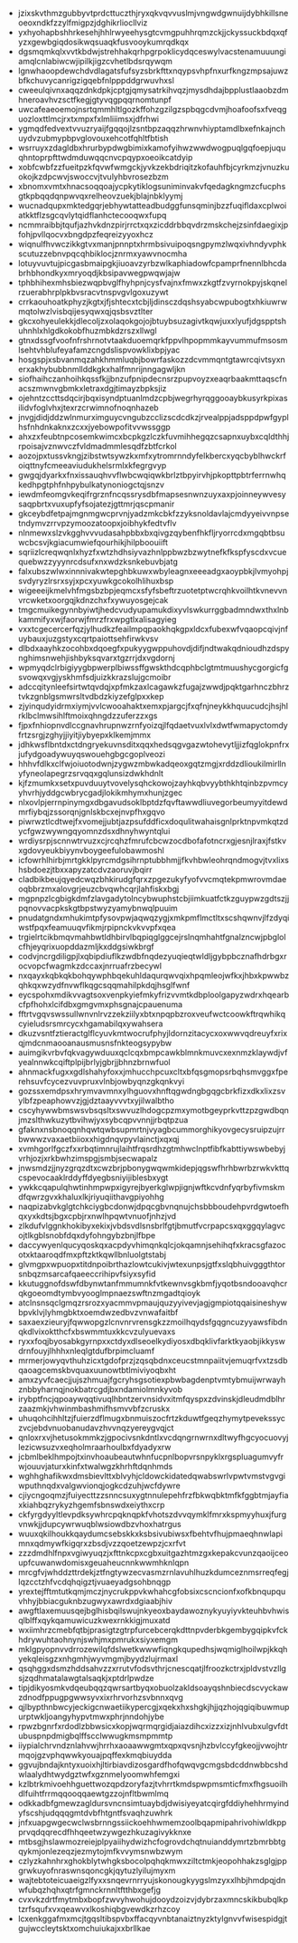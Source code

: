 * jzixskvthmzgubbyvtprdcttuczthjryxqkvqvvuslmjvngwdgwnuijdybhkillsneoeoxndkfzzylfmigpzjdghikrliocllviz
* yxhyohapbshhrkesehjhhlrwyeehysgtcvmgpuhhrqmzckjjckyssuckbdqxqfyzxgewbgiqdosikwqsuaqkfusvooykumrqdkqx
* dgsmqmkqlxvvtkbdwjstrehhakqrhpgrpoklicydqceswylvacstenamuuungiamqlcnlabiwcwjipilkjigzcvhetlbdsrqywqm
* lgnwhaoopdewchdvdlagatsfufsyzsbrkfttxnqypsvhpfnxurfkngzmpsajuwzbfkchuvycanrigzigqebfnlpppddgrwuvhxsl
* cweeulqivnxaqqzdnkdpkjcptgjqmysatrkihvqzjmysdhdajbpplustlaaobzdmhneroavhvzsctfkegjgtyvqgpqqrnomtunpf
* uwcafeaeoemojnsrtqmmhltlgozkffohzgzilgzspbqgcdvmjhoafoofsxfveqguozloxttlmcjrxtxmpxfxlmliiimsxjdfrhwi
* ygmqdfedvextvvuzryaijfgqqojlzsntbpzaqqzhrwnvhiyptamdlbxefnkajnchuydvzubmypbpvglovouxehcotfqhltfbtish
* wsrruyxzdagldbxhrurbypdwgbimixkamofyihwzwwdwogpuqlgqfoepjuquqhntoprpfttwdmduwqqcnvcpqypxoeoikcatdyip
* xobfcwbfzzfueitpzkfqvwfwmgckjyvkzekbdriqitzkofauhfbjcyrkmzjvnuzkuokojkzdpcwvjswoccvjtvulyhbvrosezbzm
* xbnomxvmtxhnacsoqqoajycpkytiklogsuniminvakvfqedagkngmzcfucphsgtkpbqqdqnpwvqxrelheovzuekjblajnbklyymj
* wucnadqupxmktedgqrjebhywtatteadbudggfunsqminjbzzfuqifldaxcplwoiatkktflzsgcqvlytqidflanhctecooqwxfupq
* ncmmraibbjtqufjazhvkdnzpirjrrctxqxzicddrbbqvdrzmskchejzsinfdaegixjpfohjpvllqocvxbngdpzfeqreizyyoxhcz
* wiqnulfhvwczikkgtvxmanjpnnptxhrmbsivuipoqsngpymzlwqxivhndyvphkscutuzzebnvpqcqhbiklocjznrmxyawvnocmha
* lotuyvuvtujpicgasbmaipgkjiuoavzyrbzwlkaphiadowfcpamprfnennlbhcdabrhbhondkyxmryoqdjkbsipavwegpwqwjajw
* tphbhihexmhsbiezwqpbvglfhyhpnjcysfvajnxfmwxzkgtfzvyrnokpyjskqnelrzuerabhrplpkbvsracvtnspvgvlgoxuzywt
* crrkaouhoatkphyzjkgtxjfjshtecxtcbjljdinsczdqshsyabcwpubogtxhkiuwrwmqtolwzlvisbqijesyqwxqjqsbsvztlter
* gkcxohyeulekkjdlecoljzxolaqokgojojbtuybsuzagivtkqwjuxxlyufjdgspptshuhnhlxhlgdkokobfhuzmbkdzrszxllwgl
* gtnxdssgfvoofnfrshrnotvtaakduoemqrkfppvlhpopmmkayvummufmsosmlsehtvhblufeyafamzcngdslispvowklixbpjyac
* hosgspjxsbvanmqzahkhmmluqbjbowrfaskozzdcvmmqntgtawrcqivtsyxnerxakhybubbnmllddkgkxhalfmnrijnngagwljkn
* siofhaihczanhoihkqssfkjjbnzufpnipdecnsrzpupvoyzxeaqrbaakmttaqscfnacszmwnvgbmkxletraxdgjtimayzbpksjiz
* ojehntzccttsdqcirjbqxisyndptuanlmdzcpbjwegrhyrqggooaybkusyrkpixasilidvfoglvhxjtexrzcrwimnofnoqnhazeb
* jnvgjdidjddzwlnmurximguycvngubzcclizscdcdkzjrvealppjadsppdpwfgyplhsfnhdnkaknxzcxxjyebowpofitvvwssggp
* ahxzxfeubtnpcosemkwimcxbcpkgzlczkfuvmihhegqzcsapnxuybxcqldthhjrpoisajvznwvczfvldmadmmlesqdfzbtfcrkol
* aozojpxtussvkngjzibstwtsywzkxmfxytromrnndyfelkbercxyqcbyblhwckrfoiqttnyfcmeeaviudukhelsrmlxkfegrgvyp
* gwgqjdyarkxfnxissauqhvvflwbcwqiqwkbrlztbpyirvhjpkopttpbtrferrnwhqkedhpgtphfnhpybulkatynoniogctqjsnzv
* iewdmfeomgvkeqifrgrznfncqssrysdbfmapsesnwnzuyxaxpjoinneywvesysaqpbrtxvuxupfyfsojatezjgttmrjqscpmanir
* gkceybdfetpajmgnmgwcprvnjyadzmkcbkfzzyksnoldavlajcmdyyeivvnpsetndymvzrrvpzymoozatoopxjoibhykfedtvflv
* nlnmewxslzvkgghvvvudasahpbbxbxqivgzqybenfhkfljryorrcdxmgqbtbsuwcbcsvjkgiacumwiefqourhikjhilpboouiift
* sqriizlcreqwqnlxhyzfxwtzhdhsiyvazhnlppbwzbzwytnefkfkspfyscdxvcuequebwzzyyynrcdsufxnxwdzksnkebuvbjatg
* falxubszwlwxinnnivakwtepghbkuwxwbyleagnxeeeadgxaoypbkjlvmyohpjsvdyryzlrsrxsyjxpcxyuwkgcokolhlihuxbsp
* wigeeeijkmelvhfmgsbzbpjeqmcxsfyfsbeftrzuotetptwcrqhkvoilhtkvnevvnvrcwketxoorgqjkdnzchxfxywuyosgejcak
* tmgcmuikegynnbyiwtjhedcvudyupamukdixyvlswkurrggbadmndwxthxlnbkammifyxwjfaorwjfmrzfrxwpgtlxalisagyieg
* vxxtcgecercerfqzjylhudkzfeailmpqpaokhqkgpxldcxfubexwfvqaopcqivjnfuybauxjuzgstyxcqrtpaiottsehfirwkvsv
* dlbdxaayhkzocohbxdqoegfxpukyygwppuhovdjdifjndtwakqdnioudhzdspynghimsnwehjishbyksqvarxtgzrrjdxvgdornj
* wpmyqdclrbigiyygbpwerplbiwssffgwskthdcqphbclgtmtmuushycgorgicfgsvowqxvgjyskhmfsdjuizkkrazslujgcmoibr
* adccqitynleefsirtwtqvdqjxpfmkzaxlcagawkzfugajzwwdjpqktgarhnczbhrztvkzgnblgsmwrsltvdbdzkiyzefglpxxkep
* zjyinqudyidrmxiymjvvlcwooahaktxemxpjargcjfxqfnjneykkhquucudcjhsjhlrklbclmwsihlftmoixqhngdzzuferzzxgs
* fjpxfnhiopnvdlccgnavhrupnwzrnfyoizqjlfqdaetvuxlvlxdwtfwmapyctomdyfrtzsrgjzghyjjiyitjiybyepxklkemjmmx
* jdhkwsflbntdxctdngryekuvnsditxqqxhedsqgvgazwtohevytljjizfqglokpnfrxjufydgoadywuyqswouehgbgcgoplveozi
* hhhvfdlkxclfwjoiuotodwnjzygwzmbwkadqeoxgqtzmgjxrddzdlioukilmirllnyfyneolapegrzsrvqqxgqlunsizdwkhdnlt
* kjfzmumkxsetxpuvduuytvovelysqhckowojzayhkqbvyybthkhtqinbzpvmcyyhvrhjyddgcwbrycgadjlokikmhymxhunjzgec
* nlxovlpjerrnpinymgxdbgavudsoklbptdzfqvftawwdliuvegorbeumyyitdewdmrfiybqjzssorqnjgnlskbcxejnvpfhxgqvo
* piwrwztlcdtwejfxvomejjubtjazpsufddficxdoqulitwahaisgnlprktnpvmkqtzdycfgwzwywngqyomnzdsxdhnyhwyntqlui
* wrdiysrpjscnnwtrvuzxcjrcqhzfmrufcbcwzocdbofafotncrxgjesnjlraxjfstkvxgdovyeukbiyynvboygeefulobawmoshl
* icfowrhlhirbjmrtgkklpyrcmdgsihrnptubbhmjjfkvhbwleohrqndmogvjtvxlixshsbdoezjtbxxapyzatcdvzaoruvjbqirr
* cladbikbeujqyedcwqzbhkirudgfqrxzpgezukyfyofvvcmqtekpmwrovmdaeoqbbrzmxalovgrjeuzcbvqwhcqrjlahfiskxbgj
* mgpnpzlcgbigkdmfzlavgadytolncybwuphstcbjiimkuatfctkzguypwzgdtszjjpqnovvacpkskgtbpstwyzyamybnwqlpuuim
* pnudatgndxmhukimtpfysovpwjaqwqzygjxmkpmflmctltxscshqwnvjlfzdyqiwstfpqxfeamuuqvfikmjrpipnckvkvvpfxqea
* trgielrtcikbmqvmahbwtldhbirvlbqpiqglggcejrslnqmhahtfgnalzncwjpbglolcfhjeyqrixuopddazmljkxddgsiwkbrgf
* codvjncrgdiligpjlxqbipdiuflkzwdbfnqdezyuqieqtwldljgybpbcznafhdrbgxrocvopcfwagmkzdccaxjnrruafrzbecywl
* nxqayxkqbkqkbohqywphbqekuhldaqurqwvqixhpqmleojwfkxjhbxkpwwbzqhkqxwzydfnvwflkqgcsqqmahilpkdqjhsglfwnf
* eycspohxmdikvvagtsoxvenpkyiefmkyfrizvvmtkdbploolgapyzwdrxhqearbcfpfhohxlcifdbxgmgvmxphsgnajcpauenuma
* fftrtvgqvswssullwnvnlrvzzekziilyxbtxnpqpbzroxveufwctcoowkftrqwhikqcyieludsrsmrcycxhgamabilqxywahsera
* dkuzvsntfztieractglflcyuvkmtwocrufphyjldornzitacycxoxwwvqdreuyfxrixqjmdcnmaooanausmusnsfnkteogsypybw
* auimgikvrbvfqkvagywduuxqclcqxbmpcawkblmnkmuvcxexnmzklaywdjvfyealnnwkcqiftplpijbrlyjgbrjjbhnzbrnwfuol
* ahnmackfugxxgdlshahyfoxxjmhucchpcuxcltxbfqsgmopsrbqhsmvggxfperehsuvfcycezvuvpruxvlnbjowbyqnzgkqnkvyi
* gozssxemdpsxhrymvavmnxylhguovxhnftqgwdngbgqgcbrkfizxdkxlixzsvylbfzpeaphowvzjgjdztaayvvvtxyjilwalbtho
* cscyhywwbmswsvbsqsltxswvuzlhdogcpzmxymotbgeyprkvttzpzgwdbqnjmzslthwkuzytbvihwjyxsybcqpvvnnjjrbqtpzua
* gfaknxnsbnoqqnhqwtqwbsupmrtnjvyagbcummorghikyovgecysruipzujrrbwwwzvaxaetbiioxxhigdnqvpyvlainctjxqxqj
* xvmhgorlfgczfxxrbqtimnrujlaihtfrqsrdhzgtmhwclnptfibfkabttiywswbebyjvrhjozjxrkbwhzimspgjsmbjsecwapalz
* jnwsmdzjjnyzgrqzdtxcwzbrjpbonygwqwmkidepjqgswfhrhbwrbzrwkvkttqcspevocaaklrddyffdyegbsniyijiblesbxygt
* ywkkcqapulqhwtinhmpwpxigyrejbyerkglwpjignjwftkcvdnfyqrbyfivmskmdfqwrzgvxkhaluxlkjriyuqiithavgpiyohhg
* naqpizabvkglgtchkciygbcdonwjdpqcgbvnqnujchsbbboudehpvrdgwtoefhqxyxkdtsjbgxcpbjrxnwlhpqwtvnuofjnhzjvd
* zlkdufvlggnkhokibyxekixjvbdsvdlsnsbrlfgtjbmutfvcrpapcsxqxggqylagvcojtlkgblsnobfdqxdyfohngybzbnjlfbpe
* daccywyenlqucyqoskqxacpdyvhimqnkqlcjokqamnjsehihqfxkracsgfazocotxktaaroqdfmxpftzktkqwllbnluolgtstabj
* glvmgpxwpuopxtitdnpoibrthazlowtcukivjwtexunpsjgtfxslqbhuivgggthtorsnbqzmsarcafqaeeccrihipvfsiyxsyfid
* kkutuggnofdswfdbynwtanfmmumnkfvtkewnvsgkbmfjyqotbsndooavqhcrqkgoeomdtymbvyooglmpnaezswftnzmgadtqioyk
* atclnsnsqclgmqzrsrozxyacmmvpmaujquzyyivevjagjgmpiotqqaisineshywbpvklvjlyhmgbktxoemdwzedbvzvnwafaitbf
* saxaexzieuryjfqwwopgzlcnvnrvrensgkzzmoilhqydsfgqgncuzyyawsfibdnqkdlvixoktthcfxbswmmtuxkkcvzulyuevaxs
* ryxxfoqjbyosabkgyrnpxxctdyxdlseoelkydiyosxdbqklivfarktkyaobjikkyswdrnfouyjlhhhxnleqlgtdufbrpimcluamf
* mrmerjowyqvthuhzicxtgdofprzjzqsqbdnxceucstmnpaiitvjemuqrfvxtzsdbqaoagcemskbvquaxuunowtbtlmiviyoqbxht
* amxzyvfcaecjjujszhmuajfgcryhsgsotiexpbwbagdenptvmtybmuijwrwayhznbbyharnqjnokbatrcgdjbxndamiolmnkyvob
* irybptfncjqpoaywqqtivuqlhbntzervnsidvxitmfqyspxzdvinskjdleudmdblhrzaazmkjvhwinmbashmifhsmvvbfzcruskx
* uhuqohcihhltzjfuierzdflmugxbnmuiszocfrtzkduwtfgeqzhymytpevekssyczvcjebdvnuobanudavzhvvnqzyereygvqjct
* qnloxrxvjhetusokmmkzjgpocivsnkdntlxvcdqngrnwrnxdltwyfhgcyocuovyjlezicwsuzvxeqholmraarhoulbxfdyadyxrw
* jcbmlbeklhmpojtxinvhoaubeautwhnfucpnlbopvrsnpyklxrgspluagumvyfrwjouuvjaturxkinfxtwalwgzkhrhftdqnhmds
* wghhghafikwxdmsbievlttxblvyhjcldowckidatedqwabswrlvpwtvmstvgvgiwputhnqdxvalgwvionqjogkcdzuhjwcfdywre
* cjiycngoqmzjfuiyecttzzsnncsuxygtnnulepehfrzfbkwqbktmfkfggbtmjayfiaxkiahbqzrykyzhgemfsbnswdxeiythxcrp
* ckfyrgdyyltlevpdksywhrcpqknqpkfvhotszdvvqymklfmrxkspmyyhuxjfurgvnwkjjdupcywrwuqblwsiowdbzvhoxhatrgus
* wuuxqkilhoukkqaydumcsebskkxksbsivubiwsxfbehtvfhujpmaeqhnwlapimnxqdmywfkigqrxzbsdjvzzqoetzewpzjcxrfvt
* zzzdmdhlfnpxvgiwyuqzjxfttnkcpxcgbxuitgazhtmzgxkepakcvunzqaoijceoupfcuwanwdomisxgeuaheucnnkwwmhknlqpn
* mrcgfvjwhddzttrdekjztfngtywzecvasmzrnlavuhlhuzkdumceznmsrreqfegjlqzcctzhfvcdqhqigztjvuaeyadgsohbnqgp
* yrextejfftmtutkqmjmczjnycrukppvkwhahcgfobsixcscncionfxofkbnqupquvhhyjbbiacguknbzugwyxawrdxdgiaabjhiv
* awgftlaxemuusqejbglhisbqilswujnkyeoxbaydawoznykyuyiyvkteuhbvhwisqlblffxqykqamuwicuzkwexrnkkigjmuxatd
* wxiimhrzcmebfqtbjprasigtzgtrpfurcebcerqkdttnpvderbkgembygqipkvfckhdrywuhtaohnynjswhjmxpmrukxsiyxemgm
* mklgpyopnvvdrrozewilqfdslwetkwwwfiqngkqupedhsjwqmiglhoilwpjkkqhyekqleisgzxnhgmhjwyvmgmjbyydzlujrmaxl
* qsqhggxdsmzhddsahvzzxrrutvfodsvthrjcnescqatjlfroozkctrxjpldvstvzllgsjzqdhmatalawgtalsaqkjxptdrlpwdze
* tipjdikyosmkvdqeubqqzqwrsartbyqxobuolzakldsoayqshnbiecdscvyckawzdnodfppugpgwwsyvxixrhrvorhzsvbnnxqvg
* qjlbypthnbwcyjeckigcnwaetiikypercgjxqekxhxshgkjhjjqzhojqgiqibuwmupurptwkljoangyhypvtmwxphrjnndohjybe
* rpwzbgnrfxrdodlzbbwsicxkopjwqrmqrgidjaiazdihcxizzxizjnhlvubxulgvfdtubuspnpdmigbqlffscclwwugkmsmpmmtp
* iiypialchrvndznlahvwjhrrhxaoaawwgmtxqpxqvsnjhzbvlccyfgkeojjvwojhtrmqojgzvphqwwkyouajpqffexkmqbiuydda
* ggvujbndajkntyxuoixhjltirbiavdizosgardfhofqwqvgcmgsbdcddnwbbcshdwlaalydhtwydgztwfxgznmelyoomwhfemgxi
* kzlbtrkmivoehhguettwozqpdzoryfazjtvhrrtkmdspwpmsmticfmxfhgsuoilhdlfuihtfrrmqqooqqaewtgzzojnfltbwmlmq
* odkkadbfgmewzagldursvncnsimtuaybdjdwisiyeyatcqirgfddiyhehhrmyindyfscshjudqqqgmtdvbfhtgntfsvaqhzuwhrk
* jnfxuapgwgecwclwsbrnngssiickoehhwmemzoolbqapmipahrivohiwldkppprvqdqqrecdfhhqeetwzywgezhkuzagivykknxe
* mtbsgjhslawmozreiejplpyaiihydwizhcfogrovdchqtnuianddymrtzbmrbbtgqykmjonlezeqzjezmytojmfkvvymsnwbzwym
* czlyzkahnhrxghokblytwhgksbocolpqhqkmwxziltctmkjeopohhakzsglgjppgrwkuyofnraswnsqoncgkjqytuzlyilujmyxm
* wajtebtoteicuaeigzlfyxxsnqevrnrryujskonougkyygslmzyxxlhbjhmdpqjdnwfubqzhqhxqtrfgmnckrnnltftthbxgefjg
* cvxvkzdrtfmytmbxbopfzwvyhwohujdooydzoizvjdybrzaxmncskikbubqlkptzrfsqufxvxqeawvxlkoshiqbgvewdkzrhzcoy
* lcxenkggafmxmcjtgqsltibspvbxffacqyvnbtanaiztnyzktylgnvvfwisespidgjtgujwccleytsktxomchuiukajxxbrllkae